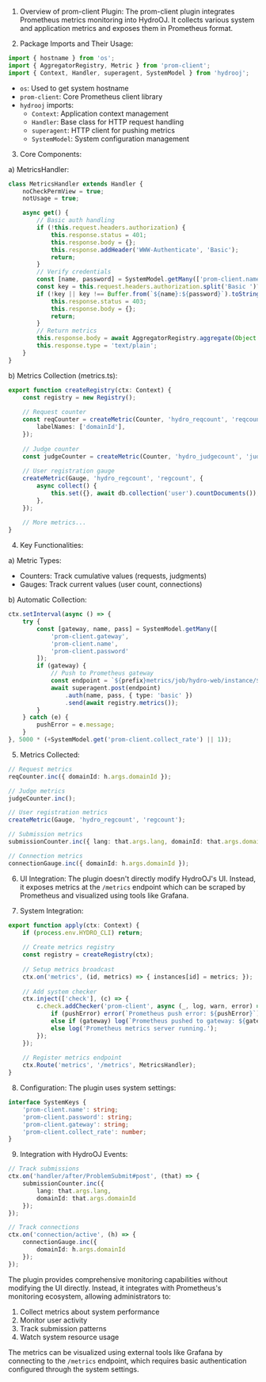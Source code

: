 1. Overview of prom-client Plugin:
The prom-client plugin integrates Prometheus metrics monitoring into HydroOJ. It collects various system and application metrics and exposes them in Prometheus format.

2. Package Imports and Their Usage:

```typescript
import { hostname } from 'os';
import { AggregatorRegistry, Metric } from 'prom-client';
import { Context, Handler, superagent, SystemModel } from 'hydrooj';
```

- `os`: Used to get system hostname
- `prom-client`: Core Prometheus client library
- `hydrooj` imports:
  - `Context`: Application context management
  - `Handler`: Base class for HTTP request handling
  - `superagent`: HTTP client for pushing metrics
  - `SystemModel`: System configuration management

3. Core Components:

a) MetricsHandler:
```typescript
class MetricsHandler extends Handler {
    noCheckPermView = true;
    notUsage = true;

    async get() {
        // Basic auth handling
        if (!this.request.headers.authorization) {
            this.response.status = 401;
            this.response.body = {};
            this.response.addHeader('WWW-Authenticate', 'Basic');
            return;
        }
        // Verify credentials
        const [name, password] = SystemModel.getMany(['prom-client.name', 'prom-client.password']);
        const key = this.request.headers.authorization.split('Basic ')?.[1];
        if (!key || key !== Buffer.from(`${name}:${password}`).toString('base64')) {
            this.response.status = 403;
            this.response.body = {};
            return;
        }
        // Return metrics
        this.response.body = await AggregatorRegistry.aggregate(Object.values(instances)).metrics();
        this.response.type = 'text/plain';
    }
}
```

b) Metrics Collection (metrics.ts):
```typescript
export function createRegistry(ctx: Context) {
    const registry = new Registry();
    
    // Request counter
    const reqCounter = createMetric(Counter, 'hydro_reqcount', 'reqcount', {
        labelNames: ['domainId'],
    });
    
    // Judge counter
    const judgeCounter = createMetric(Counter, 'hydro_judgecount', 'judgecount');
    
    // User registration gauge
    createMetric(Gauge, 'hydro_regcount', 'regcount', {
        async collect() {
            this.set({}, await db.collection('user').countDocuments());
        },
    });
    
    // More metrics...
}
```

4. Key Functionalities:

a) Metric Types:
- Counters: Track cumulative values (requests, judgments)
- Gauges: Track current values (user count, connections)

b) Automatic Collection:
```typescript
ctx.setInterval(async () => {
    try {
        const [gateway, name, pass] = SystemModel.getMany([
            'prom-client.gateway', 
            'prom-client.name', 
            'prom-client.password'
        ]);
        if (gateway) {
            // Push to Prometheus gateway
            const endpoint = `${prefix}metrics/job/hydro-web/instance/${hostname()}:${process.env.NODE_APP_INSTANCE}`;
            await superagent.post(endpoint)
                .auth(name, pass, { type: 'basic' })
                .send(await registry.metrics());
        }
    } catch (e) {
        pushError = e.message;
    }
}, 5000 * (+SystemModel.get('prom-client.collect_rate') || 1));
```

5. Metrics Collected:

```typescript
// Request metrics
reqCounter.inc({ domainId: h.args.domainId });

// Judge metrics
judgeCounter.inc();

// User registration metrics
createMetric(Gauge, 'hydro_regcount', 'regcount');

// Submission metrics
submissionCounter.inc({ lang: that.args.lang, domainId: that.args.domainId });

// Connection metrics
connectionGauge.inc({ domainId: h.args.domainId });
```

6. UI Integration:
The plugin doesn't directly modify HydroOJ's UI. Instead, it exposes metrics at the `/metrics` endpoint which can be scraped by Prometheus and visualized using tools like Grafana.

7. System Integration:

```typescript
export function apply(ctx: Context) {
    if (process.env.HYDRO_CLI) return;
    
    // Create metrics registry
    const registry = createRegistry(ctx);
    
    // Setup metrics broadcast
    ctx.on('metrics', (id, metrics) => { instances[id] = metrics; });
    
    // Add system checker
    ctx.inject(['check'], (c) => {
        c.check.addChecker('prom-client', async (_, log, warn, error) => {
            if (pushError) error(`Prometheus push error: ${pushError}`);
            else if (gateway) log(`Prometheus pushed to gateway: ${gateway}`);
            else log('Prometheus metrics server running.');
        });
    });
    
    // Register metrics endpoint
    ctx.Route('metrics', '/metrics', MetricsHandler);
}
```

8. Configuration:
The plugin uses system settings:
```typescript
interface SystemKeys {
    'prom-client.name': string;
    'prom-client.password': string;
    'prom-client.gateway': string;
    'prom-client.collect_rate': number;
}
```

9. Integration with HydroOJ Events:
```typescript
// Track submissions
ctx.on('handler/after/ProblemSubmit#post', (that) => {
    submissionCounter.inc({ 
        lang: that.args.lang, 
        domainId: that.args.domainId 
    });
});

// Track connections
ctx.on('connection/active', (h) => {
    connectionGauge.inc({ 
        domainId: h.args.domainId 
    });
});
```

The plugin provides comprehensive monitoring capabilities without modifying the UI directly. Instead, it integrates with Prometheus's monitoring ecosystem, allowing administrators to:
1. Collect metrics about system performance
2. Monitor user activity
3. Track submission patterns
4. Watch system resource usage

The metrics can be visualized using external tools like Grafana by connecting to the `/metrics` endpoint, which requires basic authentication configured through the system settings.
